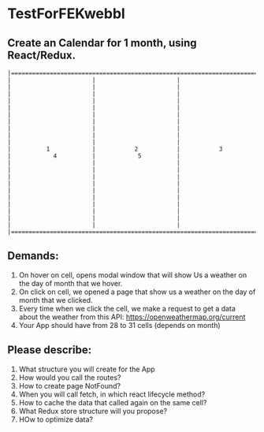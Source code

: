 # TestForFEKwebbl

## Create an Calendar for 1 month, using React/Redux.

```
|=======================================================================================================================|
|                       |                       |                       |                       |                       |
|                       |                       |                       |                       |                       |
|                       |                       |                       |                       |                       |
|                       |                       |                       |                       |                       |
|                       |                       |                       |                       |                       |
|          1            |           2           |           3           |            4          |            5          |
|                       |                       |                       |                       |                       |
|                       |                       |                       |                       |                       |
|                       |                       |                       |                       |                       |
|                       |                       |                       |                       |                       |
|                       |                       |                       |                       |                       |
|=======================================================================================================================|
```


## Demands:

1. On hover on cell, opens modal window that will show Us a weather on the day of month that we hover.
2. On click on cell, we opened a page that show us a weather on the day of month that we clicked.
3. Every time when we click the cell, we make a request to get a data about the weather from this API: https://openweathermap.org/current
4. Your App should have from 28 to 31 cells (depends on month)

## Please describe:
1) What structure you will create for the App
2) How would you call the routes?
3) How to create page NotFound?
4) When you will call fetch, in which react lifecycle method?
5) How to cache the data that called again on the same cell?
6) What Redux store structure will you propose?
7) HOw to optimize data?
